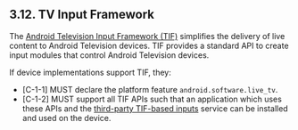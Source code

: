 ## 3.12\. TV Input Framework

The [Android Television Input Framework (TIF)](
http://source.android.com/devices/tv/index.html) simplifies the delivery of live
content to Android Television devices. TIF provides a standard API to create
input modules that control Android Television devices.

If device implementations support TIF, they:

*    [C-1-1] MUST declare the platform feature `android.software.live_tv`.
*    [C-1-2] MUST support all TIF APIs such that an application which uses
these APIs and the [third-party TIF-based inputs](https://source.android.com/devices/tv/index.html#third-party_input_example)
service can be installed and used on the device.